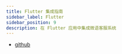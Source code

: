 ```yaml
---
title: Flutter 集成指南
sidebar_label: Flutter
sidebar_position: 9
description: 在 Flutter 应用中集成微语客服系统
---
```


- [github](https://github.com/Bytedesk/bytedesk-flutter)
